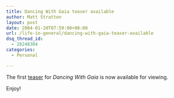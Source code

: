```yaml
---
title: Dancing With Gaia teaser available
author: Matt Stratton
layout: post
date: 2004-01-20T07:59:00+00:00
url: /life-in-general/dancing-with-gaia-teaser-available
dsq_thread_id:
  - 28248304
categories:
  - Personal

---
```

The first <a href="http://www.dancingwithgaia.com/teaser" title="DWG Teaser" target="_blank">teaser</a> for _Dancing With Gaia_ is now available for viewing.

Enjoy!